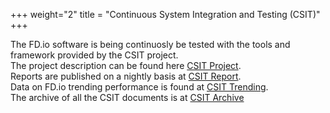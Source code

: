 +++
weight="2"
title = "Continuous System Integration and Testing (CSIT)"
+++

The FD.io software is being continuosly be tested with the tools and
framework provided by the CSIT project.
<br>
The project description can be found here [CSIT Project](https://docs.fd.io/csit/master/doc/).
<br>
Reports are published on a nightly basis at [CSIT Report](https://docs.fd.io/csit/master/report/).
<br>
Data on FD.io trending performance is found at [CSIT Trending](https://docs.fd.io/csit/master/trending/).
<br>
The archive of all the CSIT documents is at [CSIT Archive](https://docs.fd.io/csit/)
